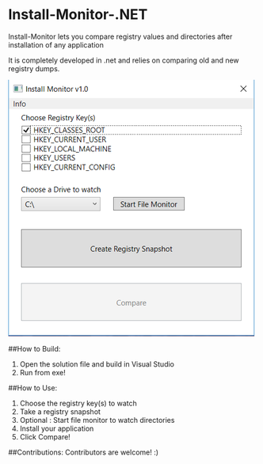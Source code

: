 # Install-Monitor-.NET 
Install-Monitor lets you compare registry values and directories after installation of any application 

It is completely developed in .net and relies on comparing old and new registry dumps.

![alt text](Capture.PNG "Screenshot")

##How to Build:
1) Open the solution file and build in Visual Studio
2) Run from exe! 

##How to Use: 
1) Choose the registry key(s) to watch
2) Take a registry snapshot
3) Optional : Start file monitor to watch directories
4) Install your application
5) Click Compare! 

##Contributions:
Contributors are welcome! :)

